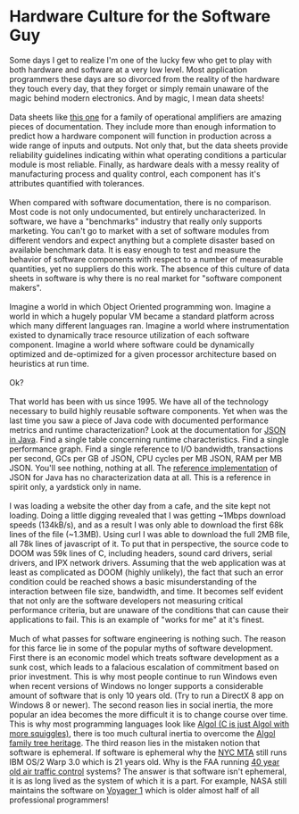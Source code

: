 Hardware Culture for the Software Guy
=====================================

Some days I get to realize I&#39;m one of the lucky few who get to play with both hardware and software at a very low level.  Most application programmers these days are so divorced from the reality of the hardware they touch every day, that they forget or simply remain unaware of the magic behind modern electronics.  And by magic, I mean data sheets!  <br><br>Data sheets like <a href="http://www.ti.com/lit/ds/slos220j/slos220j.pdf">this one</a> for a family of operational amplifiers are amazing pieces of documentation.  They include more than enough information to predict how a hardware component will function in production across a wide range of inputs and outputs.  Not only that, but the data sheets provide reliability guidelines indicating within what operating conditions a particular module is most reliable.  Finally, as hardware deals with a messy reality of manufacturing process and quality control, each component has it&#39;s attributes quantified with tolerances. <br><br>When compared with software documentation, there is no comparison. Most code is not only undocumented, but entirely uncharacterized.  In software, we have a "benchmarks" industry that really only supports marketing.  You can&#39;t go to market with a set of software modules from different vendors and expect anything but a complete disaster based on available benchmark data.  It is easy enough to test and measure the behavior of software components with respect to a number of measurable quantities, yet no suppliers do this work.  The absence of this culture of data sheets in software is why there is no real market for "software component makers".  <br><br>Imagine a world in which Object Oriented programming won.  Imagine a world in which a hugely popular VM became a standard platform across which many different languages ran.  Imagine a world where instrumentation existed to dynamically trace resource utilization of each software component.  Imagine a world where software could be dynamically optimized and de-optimized for a given processor architecture based on heuristics at run time.  <br><br>Ok?<br><br>That world has been with us since 1995.  We have all of the technology necessary to build highly reusable software components.  Yet when was the last time you saw a piece of Java code with documented performance metrics and runtime characterization?    Look at the documentation for <a href="http://www.json.org/java/">JSON in Java</a>.  Find  a single table concerning runtime characteristics.  Find a single performance graph.  Find a single reference to I/O bandwidth, transactions per second, GCs per GB of JSON, CPU cycles per MB JSON, RAM per MB JSON.  You&#39;ll see nothing, nothing at all.   The <a href="https://github.com/douglascrockford/JSON-java">reference implementation</a> of JSON for Java has no characterization data at all.  This is a reference in spirit only, a yardstick only in name.  <br><br>I was loading a website the other day from a cafe, and the site kept not loading.  Doing a little digging revealed that I was getting ~1Mbps download speeds (134kB/s), and as a result I was only able to download the first 68k lines of the file (~1.3MB).  Using curl I was able to download the full 2MB file, all 78k lines of javascript of it.  To put that in perspective, the source code to DOOM was 59k lines of C, including headers, sound card drivers, serial drivers, and IPX network drivers.  Assuming that the web application was at least as complicated as DOOM (highly unlikely), the fact that such an error condition could be reached shows a basic misunderstanding of the interaction between file size, bandwidth, and time.  It becomes self evident that not only are the software developers not measuring critical performance criteria, but are unaware of the conditions that can cause their applications to fail.  This is an example of "works for me" at it&#39;s finest.<br><br>Much of what passes for software engineering is nothing such.   The reason for this farce lie in some of the popular myths of software development.  First there is an economic model which treats software development as a sunk cost, which leads to a falacious escalation of commitment based on prior investment.  This is why most people continue to run Windows even when recent versions of Windows no longer supports a considerable amount of software that is only 10 years old.  (Try to run a DirectX 8 app on Windows 8 or newer).  The second reason lies in social inertia, the more popular an idea becomes the more difficult it is to change course over time.  This is why most programming languages look like <a href="https://en.wikipedia.org/wiki/Generational_list_of_programming_languages">Algol (C is just Algol with more squiggles)</a>, there is too much cultural inertia to overcome the <a href="http://www.levenez.com/lang/lang.pdf">Algol family tree heritage</a>.  The third reason lies in the mistaken notion that software is ephemeral.  If software is ephemeral why the <a href="http://web.mta.info/nyct/procure/Cubic15.pdf">NYC MTA</a> still runs IBM OS/2 Warp 3.0 which is 21 years old.  Why is the FAA running <a href="http://www.wired.com/2015/02/air-traffic-control/">40 year old air traffic control</a> systems?  The answer is that software isn&#39;t ephemeral, it is as long lived as the system of which it is a part.  For example, NASA still maintains the software on <a href="http://voyager.jpl.nasa.gov/faq.html">Voyager 1</a> which is older almost half of all professional programmers!<br><br><br><br>